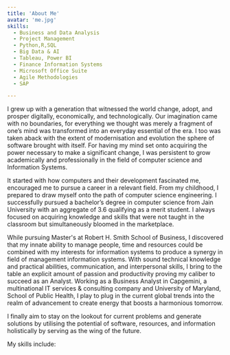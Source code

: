 ```yaml
---
title: 'About Me'
avatar: 'me.jpg'
skills:
  - Business and Data Analysis 
  - Project Management 
  - Python,R,SQL 
  - Big Data & AI
  - Tableau, Power BI 
  - Finance Information Systems 
  - Microsoft Office Suite
  - Agile Methodologies 
  - SAP

---
```


I grew up with a generation that witnessed the world change, adopt, and prosper digitally, economically, and technologically. Our imagination came with no boundaries, for everything we thought was merely a fragment of one’s mind was transformed into an everyday essential of the era. I too was taken aback with the extent of modernisation and evolution the sphere of software brought with itself. For having my mind set onto acquiring the power necessary to make a significant change, I was persistent to grow academically and professionally in the field of computer science and Information Systems. 

It started with how computers and their development fascinated me, encouraged me to pursue a career in a relevant field. From my childhood, I prepared to draw myself onto the path of computer science engineering. I successfully pursued a bachelor’s degree in computer science from Jain University with an aggregate of 3.6 qualifying as a merit student. I always focused on acquiring knowledge and skills that were not taught in the classroom but simultaneously bloomed in the marketplace.

While pursuing Master's at Robert H. Smith School of Business, I discovered that my innate ability to manage people, time and resources could be combined with my interests for information systems to produce a synergy in field of management information systems. With sound technical knowledge and practical abilities, communication, and interpersonal skills, I bring to the table an explicit amount of passion and productivity proving my caliber to succeed as an Analyst. Working as a Business Analyst in Capgemini, a multinational IT services & consulting company and University of Maryland, School of Public Health, I play to plug in the current global trends into the realm of advancement to create energy that boosts a harmonious tomorrow. 

I finally aim to stay on the lookout for current problems and generate solutions by utilising the potential of software, resources, and information holistically by serving as the wing of the future. 

My skills include: 

